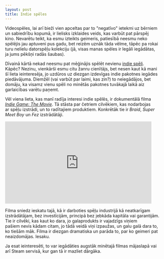 ```yaml
---
layout: post
title: Indie spēles
---
```


Videospēles, lai arī bieži vien apceltas par to "negatīvo" ietekmi uz bērniem un sabiedrību kopumā, ir lielisks izklaides veids, kas varbūt pat pārspēj kino. Nevarētu teikt, ka esmu izteikts geimeris, patiesībā neesmu neko spēlējis jau aptuveni pus gadu, bet reizēm uznāk tāda vēlme, tāpēc pa rokai turu nelielu datorspēļu kolekciju (jā, visas manas spēles ir legāli iegādātas, ja jums pēkšņi radās šaubas).

Dīvainā kārtā nekad neesmu pat mēģinājis spēlēt nevienu [indie spēli](http://en.wikipedia.org/wiki/Indie_game "Indie game"). Kāpēc? Nezinu, vienkārši esmu citu žanru cienītājs, bet nesen kaut kā mani šī lieta ieinteresēja, jo uzdūros uz diezgan izdevīgas indie pakotnes iegādes piedāvājuma. Diemžēl (vai varbūt par laimi, kas zin?) to neiegādājos, bet domāju, ka visamz vienu spēli no minētās pakotnes tuvākajā laikā aiz garlaicības varētu paņemt.

Vēl viena lieta, kas manī radīja interesi indie spēlēs, ir dokumentālā filma _[Indie Game: The Movie](http://buy.indiegamethemovie.com/ "Indie Game: The Movie")_. Tā stāsta par četriem cilvēkiem, kas nodarbojas ar spēļu izstrādi, un to radītajiem produktiem. Konkrētāk tie ir _Braid_, _Super Meet Boy_ un _Fez_ izstrādātāji.

<iframe width="478" height="269" src="http://www.youtube.com/embed/K06j5Wo9oBY" frameborder="0" allowfullscreen></iframe>

Filma sniedz ieskatu tajā, kā ir darboties spēļu industrijā kā neatkarīgam izstrādātājam, bez investīcijām, principā bez jebkāda kapitāla vai garantijām. Tie ir cilvēki, kas kaut ko dara, jo galaprodukts ir vajadzīgs viņiem pašiem nevis kādam citam, jo tādā veidā viņi izpaužas, un galu galā dara to, ko tiešām māk. Filma ir diezgan dramatiska un parāda to, par ko geimeri pat neaizdomājas. Iesaku.

Ja esat ieinteresēti, to var iegādāties augstāk minētajā filmas mājaslapā vai arī Steam servisā, kur gan tā ir mazliet dārgāka.
